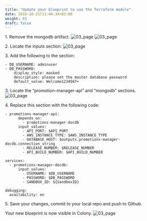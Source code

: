 ```yaml
---
title: "Update your blueprint to use the Terraform module"
date: 2020-10-21T11:44:34+03:00
weight: 03
draft: false
---
```


1\. Remove the mongodb artifact. 
![03_page](/images/module4/04_page_1.png)
![03_page](/images/module4/04_page_2.png)

2\. Locate the inputs section:
![03_page](/images/module4/05_page_1.png)

3\. Add the following to the section:
```
- DB_USERNAME: adminuser
- DB_PASSWORD: 
    display_style: masked
    description: please set the master database password
    default_value: Welcome1234567+
```

3\. Locate the “promotion-manager-api” and “mongodb” sections. 
![03_page](/images/module4/06_page.png)

4\. Replace this section with the following code:
```
- promotions-manager-api:      
      depends_on: 
        - promotions-manager-docdb
      input_values:
        - API_PORT: $API_PORT
        - AWS_INSTANCE_TYPE: $AWS_INSTANCE_TYPE
        - DATABASE_HOST: $outputs.promotions-manager-docdb.connection_string
        - RELEASE_NUMBER: $RELEASE_NUMBER
        - API_BUILD_NUMBER: $API_BUILD_NUMBER
  
services:
  - promotions-manager-docdb:
      input_values:
        - USERNAME: $DB_USERNAME
        - PASSWORD: $DB_PASSWORD
        - SANDBOX_ID: ${SandboxID}

debugging:
  availability: on
```

5\. Save your changes, commit to your local repo and push to Github.

Your new blueprint is now visible in Colony.
![03_page](/images/module4/09_page.png)
